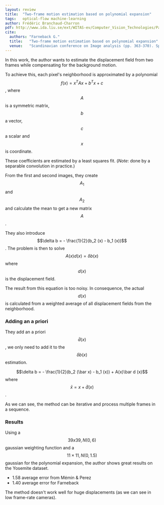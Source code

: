 ```yaml
---
layout: review
title:  "Two-frame motion estimation based on polynomial expansion"
tags:   optical-flow machine-learning
author: Frédéric Branchaud-Charron
pdf: http://www.ida.liu.se/ext/WITAS-ev/Computer_Vision_Technologies/Papers/scia03_farneback.pdf
cite:
  authors: "Farneback G."
  title:   "Two-frame motion estimation based on polynomial expansion"
  venue:   "Scandinavian conference on Image analysis (pp. 363-370). Springer, Berlin, Heidelberg, 2002"
---
```


In this work, the author wants to estimate the displacement field from two frames while compensating for the background motion.

To achieve this, each pixel's neighborhood is approximated by a polynomial $$f(x) = x^T Ax + b^T x + c$$, where $$A$$ is a symmetric matrix, $$b$$ a vector, $$c$$ a scalar and $$x$$ is coordinate.

These coefficients are estimated by a least squares fit. (*Note*: done by a separable convolution in practice.)

From the first and second images, they create $$A_1$$ and $$A_2$$ and calculate the mean to get a new matrix $$A$$.

They also introduce $$\delta b = - \frac{1}{2}(b_2 (x) - b_1 (x))$$.
The problem is then to solve $$A(x)d(x) = \delta b(x)$$ where $$d(x)$$ is the displacement field.

The result from this equation is too noisy. In consequence, the actual $$d(x)$$ is calculated from a weighted average of all displacement fields from the neighborhood.


### Adding an a priori

They add an a priori $$\bar d (x)$$, we only need to add it to the $$\delta b(x)$$ estimation.

$$\delta b = - \frac{1}{2}(b_2 (\bar x) - b_1 (x)) + A(x)\bar d (x)$$ where $$ \bar x = x + \bar d (x) $$.

As we can see, the method can be iterative and process multiple frames in a sequence.


### Results
Using a $$39x39, N(0,6)$$ gaussian weighting function and a $$11 \times 11, N(0,1.5)$$ gaussian for the polynomial expansion, the author shows great results on the Yosemite dataset.

* 1.58 average error from Mémin & Perez
* 1.40 average error for Farneback

The method doesn't work well for huge displacements (as we can see in low frame-rate cameras).
